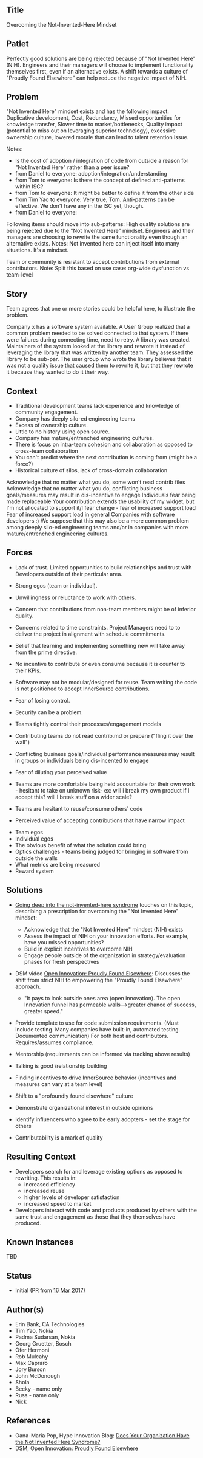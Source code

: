 ## Title

Overcoming the Not-Invented-Here Mindset

## Patlet

Perfectly good solutions are being rejected because of "Not Invented Here" (NIH). Engineers and their managers will choose to implement functionality themselves first, even if an alternative exists. A shift towards a culture of "Proudly Found Elsewhere" can help reduce the negative impact of NIH.

## Problem

"Not Invented Here" mindset exists and has the following impact: Duplicative development, Cost, Redundancy, Missed opportunities for knowledge transfer, Slower time to market/bottlenecks, Quality impact (potential to miss out on leveraging superior technology), excessive ownership culture, lowered morale that can lead to talent retention issue.

Notes:

* Is the cost of adoption / integration of code from outside a reason for "Not Invented Here" rather than a peer issue?
* from Daniel to everyone: adoption/integration/understanding
* from Tom to everyone: Is there the concept of defined anti-patterns within ISC?
* from Tom to everyone: It might be better to define it from the other side
* from Tim Yao to everyone: Very true, Tom. Anti-patterns can be effective. We don't have any in the ISC yet, though.
* from Daniel to everyone:

Following items should move into sub-patterns:
High quality solutions are being rejected due to the "Not Invented Here" mindset. Engineers and their managers are choosing to rewrite the same functionality even though an alternative exists.
Notes: Not invented here can inject itself into many situations. It's a mindset.

Team or community is resistant to accept contributions from external contributors. Note: Split this based on use case: org-wide dysfunction vs team-level

## Story

Team agrees that one or more stories could be helpful here, to illustrate the problem.

Company x has a software system available. A User Group realized that a common problem needed to be solved connected to that system. If there were failures during connecting time, need to retry. A library was created. Maintainers of the system looked at the library and rewrote it instead of leveraging the library that was written by another team. They assessed the library to be sub-par. The user group who wrote the library believes that it was not a quality issue that caused them to rewrite it, but that they rewrote it because they wanted to do it their way.

## Context

* Traditional development teams lack experience and knowledge of community engagement.
* Company has deeply silo-ed engineering teams
* Excess of ownership culture.
* Little to no history using open source.
* Company has mature/entrenched engineering cultures.
* There is focus on intra-team cohesion and collaboration as opposed to cross-team collaboration
* You can't predict where the next contribution is coming from (might be a force?)
* Historical culture of silos, lack of cross-domain collaboration

Acknowledge that no matter what you do, some won't read contrib files
Acknowledge that no matter what you do, conflicting business goals/measures may result in dis-incentive to engage
Individuals fear being made replaceable
Your contribution extends the usability of my widget, but I'm not allocated to support it/I fear change - fear of increased support load
Fear of increased support load in general
Companies with software developers :) We suppose that this may also be a more common problem among deeply silo-ed engineering teams and/or in companies with more mature/entrenched engineering cultures.

## Forces

* Lack of trust. Limited opportunities to build relationships and trust with Developers outside of their particular area.
* Strong egos (team or individual).
* Unwillingness or reluctance to work with others.
* Concern that contributions from non-team members might be of inferior quality.
* Concerns related to time constraints. Project Managers need to to deliver the project in alignment with schedule commitments.
* Belief that learning and implementing something new will take away from the prime directive.
* No incentive to contribute or even consume because it is counter to their KPIs.
* Software may not be modular/designed for reuse. Team writing the code is not positioned to accept InnerSource contributions.
* Fear of losing control.
* Security can be a problem.

* Teams tightly control their processes/engagement models
* Contributing teams do not read contrib.md or prepare ("fling it over the wall")
* Conflicting business goals/individual performance measures may result in groups or individuals being dis-incented to engage
* Fear of diluting your perceived value
* Teams are more comfortable being held accountable for their own work - hesitant to take on unknown risk- ex: will i break my own product if I accept this? will I break stuff on a wider scale?
* Teams are hesitant to reuse/consume others' code
* Perceived value of accepting contributions that have narrow impact

- Team egos
- Individual egos
- The obvious benefit of what the solution could bring
- Optics challenges - teams being judged for bringing in software from outside the walls
- What metrics are being measured
- Reward system

## Solutions

* [Going deep into the not-invented-here syndrome](http://blog.hypeinnovation.com/the-not-invented-here-syndrome) touches on this topic, describing a prescription for overcoming the "Not Invented Here" mindset:
    * Acknowledge that the "Not Invented Here" mindset (NIH) exists
    * Assess the impact of NIH on your innovation efforts. For example, have you missed opportunities?
    * Build in explicit incentives to overcome NIH
    * Engage people outside of the organization in strategy/evaluation phases for fresh perspectives
* DSM video [Open Innovation: Proudly Found Elsewhere](https://www.youtube.com/watch?v=jNNz9poyKJs): Discusses the shift from strict NIH to empowering the "Proudly Found Elsewhere" approach.
    * "It pays to look outside ones area (open innovation). The open Innovation funnel has permeable walls-->greater chance of success, greater speed."

* Provide template to use for code submission requirements. (Must include testing. Many companies have built-in, automated testing. Documented communication) For both host and contributors. Requires/assumes compliance.
* Mentorship (requirements can be informed via tracking above results)
* Talking is good /relationship building
* Finding incentives to drive InnerSource behavior (incentives and measures can vary at a team level)
* Shift to a "profoundly found elsewhere" culture
* Demonstrate organizational interest in outside opinions
* Identify influencers who agree to be early adopters - set the stage for others
* Contributability is a mark of quality

## Resulting Context

* Developers search for and leverage existing options as opposed to rewriting. This results in:
    * increased efficiency
    * increased reuse
    * higher levels of developer satisfaction
    * increased speed to market
* Developers interact with code and products produced by others with the same trust and engagement as those that they themselves have produced.

## Known Instances

TBD

## Status  

* Initial (PR from [16 Mar 2017](https://github.com/InnerSourceCommons/InnerSourcePatterns/pull/64))

## Author(s)

* Erin Bank, CA Technologies
* Tim Yao, Nokia
* Padma Sudarsan, Nokia
* Georg Gruetter, Bosch
* Ofer Hermoni
* Rob Mulcahy
* Max Capraro
* Jory Burson
* John McDonough
* Shola
* Becky - name only
* Russ - name only
* Nick

## References

* Oana-Maria Pop, Hype Innovation Blog: [Does Your Organization Have the Not Invented Here Syndrome?](http://blog.hypeinnovation.com/the-not-invented-here-syndrome)
* DSM, Open Innovation: [Proudly Found Elsewhere](https://www.youtube.com/watch?v=jNNz9poyKJs)
